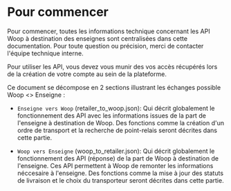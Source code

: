 # Pour commencer

Pour commencer, toutes les informations technique concernant les API Woop à destination des enseignes sont centralisées dans cette documentation. Pour toute question ou précision, merci de contacter l'équipe technique interne.

Pour utiliser les API, vous devez vous munir des vos accès récupérés lors de la création de votre compte au sein de la plateforme.


Ce document se décompose en 2 sections illustrant les échanges possible Woop <> Enseigne :
- `Enseigne vers Woop` (retailer_to_woop.json): Qui décrit globalement le fonctionnement des API avec les informations issues de la part de l'enseigne à destination de Woop. Des fonctions comme la création d'un ordre de transport et la recherche de point-relais seront décrites dans cette partie.

- `Woop vers Enseigne` (woop_to_retailer.json): Qui décrit globalement le fonctionnement des API (réponse) de la part de Woop à destination de l'enseigne. Ces API permettent à Woop de remonter les informations néccesaire à l'enseigne. Des fonctions comme la mise à jour des statuts de livraison et le choix du transporteur seront décrites dans cette partie.